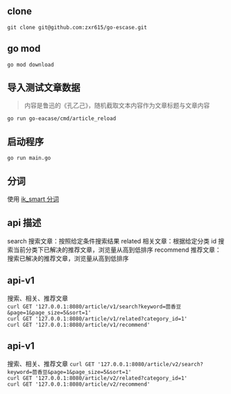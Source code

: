 ## clone 
```shell
git clone git@github.com:zxr615/go-escase.git
```

## go mod
```shell
go mod download
```

## 导入测试文章数据
> 内容是鲁迅的《孔乙己》，随机截取文本内容作为文章标题与文章内容
```shell
go run go-eacase/cmd/article_reload
```

## 启动程序
```shell
go run main.go
```

## 分词
使用 [ik_smart 分词](https://github.com/medcl/elasticsearch-analysis-ik)

## api 描述
search    搜索文章：按照给定条件搜索结果
related   相关文章：根据给定分类 id 搜索当前分类下已解决的推荐文章，浏览量从高到低排序
recommend 推荐文章：搜索已解决的推荐文章，浏览量从高到低排序

## api-v1
搜索、相关、推荐文章  
`curl GET '127.0.0.1:8080/article/v1/search?keyword=茴香豆&page=1&page_size=5&sort=1'`  
`curl GET '127.0.0.1:8080/article/v1/related?category_id=1'`  
`curl GET '127.0.0.1:8080/article/v1/recommend'`  

## api-v1
搜索、相关、推荐文章
`curl GET '127.0.0.1:8080/article/v2/search?keyword=茴香豆&page=1&page_size=5&sort=1'`  
`curl GET '127.0.0.1:8080/article/v2/related?category_id=1'`  
`curl GET '127.0.0.1:8080/article/v2/recommend'`  
